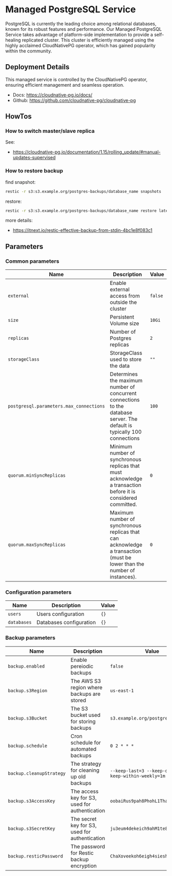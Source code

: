 # Managed PostgreSQL Service

PostgreSQL is currently the leading choice among relational databases, known for its robust features and performance. Our Managed PostgreSQL Service takes advantage of platform-side implementation to provide a self-healing replicated cluster. This cluster is efficiently managed using the highly acclaimed CloudNativePG operator, which has gained popularity within the community.

## Deployment Details

This managed service is controlled by the CloudNativePG operator, ensuring efficient management and seamless operation.

- Docs: <https://cloudnative-pg.io/docs/>
- Github: <https://github.com/cloudnative-pg/cloudnative-pg>

## HowTos

### How to switch master/slave replica

See:

- <https://cloudnative-pg.io/documentation/1.15/rolling_update/#manual-updates-supervised>

### How to restore backup

find snapshot:

```bash
restic -r s3:s3.example.org/postgres-backups/database_name snapshots
```

restore:

```bash
restic -r s3:s3.example.org/postgres-backups/database_name restore latest --target /tmp/
```

more details:

- <https://itnext.io/restic-effective-backup-from-stdin-4bc1e8f083c1>

## Parameters

### Common parameters

| Name                                    | Description                                                                                                              | Value   |
| --------------------------------------- | ------------------------------------------------------------------------------------------------------------------------ | ------- |
| `external`                              | Enable external access from outside the cluster                                                                          | `false` |
| `size`                                  | Persistent Volume size                                                                                                   | `10Gi`  |
| `replicas`                              | Number of Postgres replicas                                                                                              | `2`     |
| `storageClass`                          | StorageClass used to store the data                                                                                      | `""`    |
| `postgresql.parameters.max_connections` | Determines the maximum number of concurrent connections to the database server. The default is typically 100 connections | `100`   |
| `quorum.minSyncReplicas`                | Minimum number of synchronous replicas that must acknowledge a transaction before it is considered committed.            | `0`     |
| `quorum.maxSyncReplicas`                | Maximum number of synchronous replicas that can acknowledge a transaction (must be lower than the number of instances).  | `0`     |

### Configuration parameters

| Name        | Description             | Value |
| ----------- | ----------------------- | ----- |
| `users`     | Users configuration     | `{}`  |
| `databases` | Databases configuration | `{}`  |

### Backup parameters

| Name                     | Description                                    | Value                                                  |
| ------------------------ | ---------------------------------------------- | ------------------------------------------------------ |
| `backup.enabled`         | Enable pereiodic backups                       | `false`                                                |
| `backup.s3Region`        | The AWS S3 region where backups are stored     | `us-east-1`                                            |
| `backup.s3Bucket`        | The S3 bucket used for storing backups         | `s3.example.org/postgres-backups`                      |
| `backup.schedule`        | Cron schedule for automated backups            | `0 2 * * *`                                            |
| `backup.cleanupStrategy` | The strategy for cleaning up old backups       | `--keep-last=3 --keep-daily=3 --keep-within-weekly=1m` |
| `backup.s3AccessKey`     | The access key for S3, used for authentication | `oobaiRus9pah8PhohL1ThaeTa4UVa7gu`                     |
| `backup.s3SecretKey`     | The secret key for S3, used for authentication | `ju3eum4dekeich9ahM1te8waeGai0oog`                     |
| `backup.resticPassword`  | The password for Restic backup encryption      | `ChaXoveekoh6eigh4siesheeda2quai0`                     |

